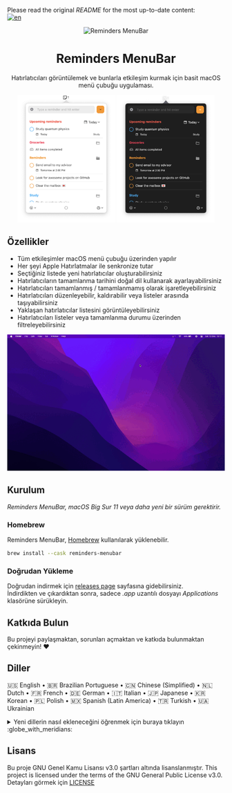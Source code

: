 Please read the original *README* for the most up-to-date content:  
[![en](https://img.shields.io/badge/README-English-blue.svg)](https://github.com/DamascenoRafael/reminders-menubar)

<div align="center">
  <img
    src="../images/reminders-icon.png"
    alt="Reminders MenuBar"
  >
  <h1>
    Reminders MenuBar
  </h1>
  <p>
    Hatırlatıcıları görüntülemek ve bunlarla etkileşim kurmak için basit macOS menü çubuğu uygulaması.
  </p>
</div>

<div align="center">
  <img
    max-width="400"
    width="45%"
    src="../images/reminder-menubar-light.png"
    alt="Reminders MenuBar in light mode"
  >
  <img
    max-width="400"
    width="45%"
    src="../images/reminder-menubar-dark.png"
    alt="Reminders MenuBar in dark mode"
  >
</div>

## Özellikler

* Tüm etkileşimler macOS menü çubuğu üzerinden yapılır
* Her şeyi Apple Hatırlatmalar ile senkronize tutar
* Seçtiğiniz listede yeni hatırlatıcılar oluşturabilirsiniz
* Hatırlatıcıların tamamlanma tarihini doğal dil kullanarak ayarlayabilirsiniz
* Hatırlatıcıları tamamlanmış / tamamlanmamış olarak işaretleyebilirsiniz
* Hatırlatıcıları düzenleyebilir, kaldırabilir veya listeler arasında taşıyabilirsiniz
* Yaklaşan hatırlatıcılar listesini görüntüleyebilirsiniz
* Hatırlatıcıları listeler veya tamamlanma durumu üzerinden filtreleyebilirsiniz

<div align="center">
  <img
    src="../images/reminders-menubar-demo.gif"
    alt="Reminders MenuBar demo"
  >
</div>

## Kurulum

*Reminders MenuBar, macOS Big Sur 11 veya daha yeni bir sürüm gerektirir.*

### Homebrew

Reminders MenuBar, [Homebrew](http://brew.sh) kullanılarak yüklenebilir.

```bash
brew install --cask reminders-menubar
```

### Doğrudan Yükleme

Doğrudan indirmek için [releases page](https://github.com/DamascenoRafael/reminders-menubar/releases) sayfasına  gidebilirsiniz.  
İndirdikten ve çıkardıktan sonra, sadece *.app* uzantılı dosyayı *Applications* klasörüne sürükleyin.

## Katkıda Bulun

Bu projeyi paylaşmaktan, sorunları açmaktan ve katkıda bulunmaktan çekinmeyin! :heart:

## Diller

🇺🇸 English • 🇧🇷 Brazilian Portuguese • 🇨🇳 Chinese (Simplified) • 🇳🇱 Dutch • 🇫🇷 French • 🇩🇪 German • 🇮🇹 Italian • 🇯🇵 Japanese • 🇰🇷 Korean • 🇵🇱 Polish • 🇲🇽 Spanish (Latin America) • 🇹🇷 Turkish • 🇺🇦 Ukrainian  

<details>
  <summary>
  Yeni dillerin nasıl ekleneceğini öğrenmek için buraya tıklayın :globe_with_meridians:
  </summary>

1. Projeyi Navigator'da seçin ve projenin reminders-menubar (ilk öğe) olduğundan emin olun.
2. Projeler ve hedefler listesinde, projeyi reminders-menubar (hedef değil) olarak seçin.
3. "Info" sekmesinde, "Localizations" altında "+" düğmesini seçin ve yeni konumu seçin.
4. Kaynaklar listesinde tüm dosyaların işaretlendiğinden emin olun ve "Tamamla"yı tıklayın.
5. Yeni konumda bulunan Localizable.strings ve InfoPlist.strings dosyalarını çevirilerle düzenleyin.

</details>

## Lisans
Bu proje GNU Genel Kamu Lisansı v3.0 şartları altında lisanslanmıştır.
This project is licensed under the terms of the GNU General Public License v3.0.  
Detayları görmek için [LICENSE](LICENSE)

